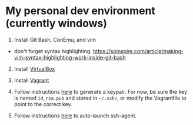 # My personal dev environment (currently windows)

1. Install Git Bash, ConEmu, and vim

 - don't forget syntax highlighting: https://spinspire.com/article/making-vim-syntax-highlighting-work-inside-git-bash

2. Install [VirtualBox](https://www.virtualbox.org/)

3. Install [Vagrant](https://www.vagrantup.com/)

4. Follow instructions [here](https://help.github.com/articles/generating-ssh-keys/) to generate a keypair. For now, be sure the key is named `id_rsa.pub` and stored in `~/.ssh/`, or modify the Vagrantfile to point to the correct key.

5. Follow instructions [here](https://help.github.com/articles/working-with-ssh-key-passphrases/) to auto-launch ssh-agent.
